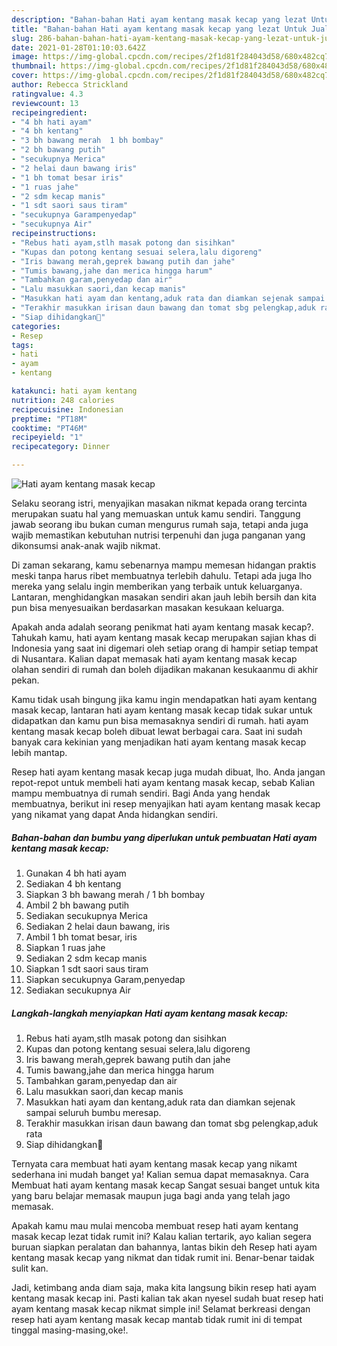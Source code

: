 ```yaml
---
description: "Bahan-bahan Hati ayam kentang masak kecap yang lezat Untuk Jualan"
title: "Bahan-bahan Hati ayam kentang masak kecap yang lezat Untuk Jualan"
slug: 286-bahan-bahan-hati-ayam-kentang-masak-kecap-yang-lezat-untuk-jualan
date: 2021-01-28T01:10:03.642Z
image: https://img-global.cpcdn.com/recipes/2f1d81f284043d58/680x482cq70/hati-ayam-kentang-masak-kecap-foto-resep-utama.jpg
thumbnail: https://img-global.cpcdn.com/recipes/2f1d81f284043d58/680x482cq70/hati-ayam-kentang-masak-kecap-foto-resep-utama.jpg
cover: https://img-global.cpcdn.com/recipes/2f1d81f284043d58/680x482cq70/hati-ayam-kentang-masak-kecap-foto-resep-utama.jpg
author: Rebecca Strickland
ratingvalue: 4.3
reviewcount: 13
recipeingredient:
- "4 bh hati ayam"
- "4 bh kentang"
- "3 bh bawang merah  1 bh bombay"
- "2 bh bawang putih"
- "secukupnya Merica"
- "2 helai daun bawang iris"
- "1 bh tomat besar iris"
- "1 ruas jahe"
- "2 sdm kecap manis"
- "1 sdt saori saus tiram"
- "secukupnya Garampenyedap"
- "secukupnya Air"
recipeinstructions:
- "Rebus hati ayam,stlh masak potong dan sisihkan"
- "Kupas dan potong kentang sesuai selera,lalu digoreng"
- "Iris bawang merah,geprek bawang putih dan jahe"
- "Tumis bawang,jahe dan merica hingga harum"
- "Tambahkan garam,penyedap dan air"
- "Lalu masukkan saori,dan kecap manis"
- "Masukkan hati ayam dan kentang,aduk rata dan diamkan sejenak sampai seluruh bumbu meresap."
- "Terakhir masukkan irisan daun bawang dan tomat sbg pelengkap,aduk rata"
- "Siap dihidangkan🤗"
categories:
- Resep
tags:
- hati
- ayam
- kentang

katakunci: hati ayam kentang 
nutrition: 248 calories
recipecuisine: Indonesian
preptime: "PT18M"
cooktime: "PT46M"
recipeyield: "1"
recipecategory: Dinner

---
```



![Hati ayam kentang masak kecap](https://img-global.cpcdn.com/recipes/2f1d81f284043d58/680x482cq70/hati-ayam-kentang-masak-kecap-foto-resep-utama.jpg)

Selaku seorang istri, menyajikan masakan nikmat kepada orang tercinta merupakan suatu hal yang memuaskan untuk kamu sendiri. Tanggung jawab seorang ibu bukan cuman mengurus rumah saja, tetapi anda juga wajib memastikan kebutuhan nutrisi terpenuhi dan juga panganan yang dikonsumsi anak-anak wajib nikmat.

Di zaman  sekarang, kamu sebenarnya mampu memesan hidangan praktis meski tanpa harus ribet membuatnya terlebih dahulu. Tetapi ada juga lho mereka yang selalu ingin memberikan yang terbaik untuk keluarganya. Lantaran, menghidangkan masakan sendiri akan jauh lebih bersih dan kita pun bisa menyesuaikan berdasarkan masakan kesukaan keluarga. 



Apakah anda adalah seorang penikmat hati ayam kentang masak kecap?. Tahukah kamu, hati ayam kentang masak kecap merupakan sajian khas di Indonesia yang saat ini digemari oleh setiap orang di hampir setiap tempat di Nusantara. Kalian dapat memasak hati ayam kentang masak kecap olahan sendiri di rumah dan boleh dijadikan makanan kesukaanmu di akhir pekan.

Kamu tidak usah bingung jika kamu ingin mendapatkan hati ayam kentang masak kecap, lantaran hati ayam kentang masak kecap tidak sukar untuk didapatkan dan kamu pun bisa memasaknya sendiri di rumah. hati ayam kentang masak kecap boleh dibuat lewat berbagai cara. Saat ini sudah banyak cara kekinian yang menjadikan hati ayam kentang masak kecap lebih mantap.

Resep hati ayam kentang masak kecap juga mudah dibuat, lho. Anda jangan repot-repot untuk membeli hati ayam kentang masak kecap, sebab Kalian mampu membuatnya di rumah sendiri. Bagi Anda yang hendak membuatnya, berikut ini resep menyajikan hati ayam kentang masak kecap yang nikamat yang dapat Anda hidangkan sendiri.

<!--inarticleads1-->

##### Bahan-bahan dan bumbu yang diperlukan untuk pembuatan Hati ayam kentang masak kecap:

1. Gunakan 4 bh hati ayam
1. Sediakan 4 bh kentang
1. Siapkan 3 bh bawang merah / 1 bh bombay
1. Ambil 2 bh bawang putih
1. Sediakan secukupnya Merica
1. Sediakan 2 helai daun bawang, iris
1. Ambil 1 bh tomat besar, iris
1. Siapkan 1 ruas jahe
1. Sediakan 2 sdm kecap manis
1. Siapkan 1 sdt saori saus tiram
1. Siapkan secukupnya Garam,penyedap
1. Sediakan secukupnya Air




<!--inarticleads2-->

##### Langkah-langkah menyiapkan Hati ayam kentang masak kecap:

1. Rebus hati ayam,stlh masak potong dan sisihkan
1. Kupas dan potong kentang sesuai selera,lalu digoreng
1. Iris bawang merah,geprek bawang putih dan jahe
1. Tumis bawang,jahe dan merica hingga harum
1. Tambahkan garam,penyedap dan air
1. Lalu masukkan saori,dan kecap manis
1. Masukkan hati ayam dan kentang,aduk rata dan diamkan sejenak sampai seluruh bumbu meresap.
1. Terakhir masukkan irisan daun bawang dan tomat sbg pelengkap,aduk rata
1. Siap dihidangkan🤗




Ternyata cara membuat hati ayam kentang masak kecap yang nikamt sederhana ini mudah banget ya! Kalian semua dapat memasaknya. Cara Membuat hati ayam kentang masak kecap Sangat sesuai banget untuk kita yang baru belajar memasak maupun juga bagi anda yang telah jago memasak.

Apakah kamu mau mulai mencoba membuat resep hati ayam kentang masak kecap lezat tidak rumit ini? Kalau kalian tertarik, ayo kalian segera buruan siapkan peralatan dan bahannya, lantas bikin deh Resep hati ayam kentang masak kecap yang nikmat dan tidak rumit ini. Benar-benar taidak sulit kan. 

Jadi, ketimbang anda diam saja, maka kita langsung bikin resep hati ayam kentang masak kecap ini. Pasti kalian tak akan nyesel sudah buat resep hati ayam kentang masak kecap nikmat simple ini! Selamat berkreasi dengan resep hati ayam kentang masak kecap mantab tidak rumit ini di tempat tinggal masing-masing,oke!.

